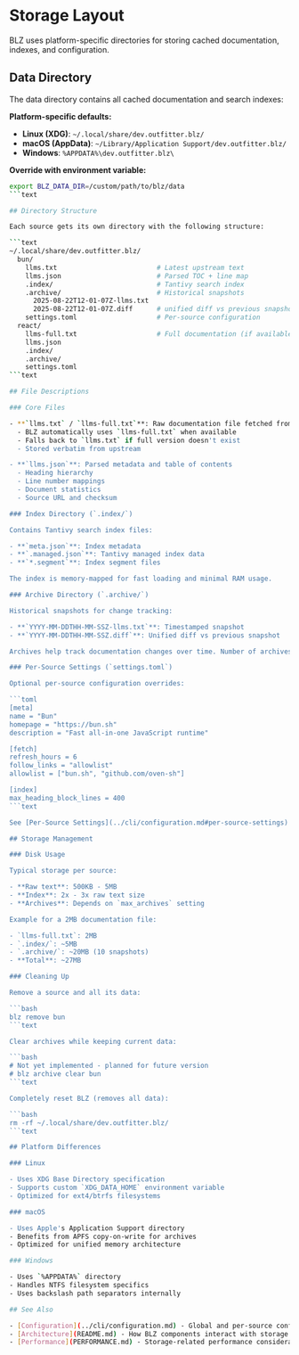# Storage Layout

BLZ uses platform-specific directories for storing cached documentation, indexes, and configuration.

## Data Directory

The data directory contains all cached documentation and search indexes:

**Platform-specific defaults:**

- **Linux (XDG)**: `~/.local/share/dev.outfitter.blz/`
- **macOS (AppData)**: `~/Library/Application Support/dev.outfitter.blz/`
- **Windows**: `%APPDATA%\dev.outfitter.blz\`

**Override with environment variable:**

```bash
export BLZ_DATA_DIR=/custom/path/to/blz/data
```text

## Directory Structure

Each source gets its own directory with the following structure:

```text
~/.local/share/dev.outfitter.blz/
  bun/
    llms.txt                         # Latest upstream text
    llms.json                        # Parsed TOC + line map
    .index/                          # Tantivy search index
    .archive/                        # Historical snapshots
      2025-08-22T12-01-07Z-llms.txt
      2025-08-22T12-01-07Z.diff      # unified diff vs previous snapshot
    settings.toml                    # Per-source configuration
  react/
    llms-full.txt                    # Full documentation (if available)
    llms.json
    .index/
    .archive/
    settings.toml
```text

## File Descriptions

### Core Files

- **`llms.txt` / `llms-full.txt`**: Raw documentation file fetched from source
  - BLZ automatically uses `llms-full.txt` when available
  - Falls back to `llms.txt` if full version doesn't exist
  - Stored verbatim from upstream

- **`llms.json`**: Parsed metadata and table of contents
  - Heading hierarchy
  - Line number mappings
  - Document statistics
  - Source URL and checksum

### Index Directory (`.index/`)

Contains Tantivy search index files:

- **`meta.json`**: Index metadata
- **`.managed.json`**: Tantivy managed index data
- **`*.segment`**: Index segment files

The index is memory-mapped for fast loading and minimal RAM usage.

### Archive Directory (`.archive/`)

Historical snapshots for change tracking:

- **`YYYY-MM-DDTHH-MM-SSZ-llms.txt`**: Timestamped snapshot
- **`YYYY-MM-DDTHH-MM-SSZ.diff`**: Unified diff vs previous snapshot

Archives help track documentation changes over time. Number of archives kept is controlled by `max_archives` setting (default: 10).

### Per-Source Settings (`settings.toml`)

Optional per-source configuration overrides:

```toml
[meta]
name = "Bun"
homepage = "https://bun.sh"
description = "Fast all-in-one JavaScript runtime"

[fetch]
refresh_hours = 6
follow_links = "allowlist"
allowlist = ["bun.sh", "github.com/oven-sh"]

[index]
max_heading_block_lines = 400
```text

See [Per-Source Settings](../cli/configuration.md#per-source-settings) for all available options.

## Storage Management

### Disk Usage

Typical storage per source:

- **Raw text**: 500KB - 5MB
- **Index**: 2x - 3x raw text size
- **Archives**: Depends on `max_archives` setting

Example for a 2MB documentation file:

- `llms-full.txt`: 2MB
- `.index/`: ~5MB
- `.archive/`: ~20MB (10 snapshots)
- **Total**: ~27MB

### Cleaning Up

Remove a source and all its data:

```bash
blz remove bun
```text

Clear archives while keeping current data:

```bash
# Not yet implemented - planned for future version
# blz archive clear bun
```text

Completely reset BLZ (removes all data):

```bash
rm -rf ~/.local/share/dev.outfitter.blz/
```text

## Platform Differences

### Linux

- Uses XDG Base Directory specification
- Supports custom `XDG_DATA_HOME` environment variable
- Optimized for ext4/btrfs filesystems

### macOS

- Uses Apple's Application Support directory
- Benefits from APFS copy-on-write for archives
- Optimized for unified memory architecture

### Windows

- Uses `%APPDATA%` directory
- Handles NTFS filesystem specifics
- Uses backslash path separators internally

## See Also

- [Configuration](../cli/configuration.md) - Global and per-source configuration
- [Architecture](README.md) - How BLZ components interact with storage
- [Performance](PERFORMANCE.md) - Storage-related performance considerations
